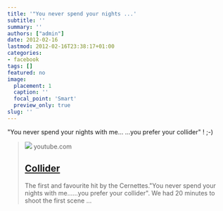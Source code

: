 ```yaml
---
title: '"You never spend your nights ...'
subtitle: ''
summary: ''
authors: ["admin"]
date: 2012-02-16
lastmod: 2012-02-16T23:38:17+01:00
categories:
- facebook
tags: []
featured: no
image:
  placement: 1
  caption: ''
  focal_point: 'Smart'
  preview_only: true
slug: ''
---
```

"You never spend your nights with me... ...you prefer your collider" ! ;-)
> [![](https://i.ytimg.com/vi/1e1eLe1ihT0/hqdefault.jpg)](http://www.youtube.com/watch?v=1e1eLe1ihT0)
> youtube.com
> ## [Collider](http://www.youtube.com/watch?v=1e1eLe1ihT0)
>
>The first and favourite hit by the Cernettes."You never spend your nights with me......you prefer your collider". We had 20 minutes to shoot the first scene ...

